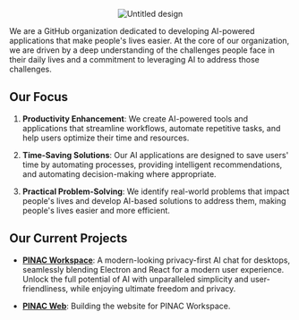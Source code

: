 <div align="center">

![Untitled design](https://github.com/user-attachments/assets/ff75c3df-da5b-461e-b07e-88a9160708ea)

</div>

We are a GitHub organization dedicated to developing AI-powered applications that make people's lives easier. At the core of our organization, we are driven by a deep understanding of the challenges people face in their daily lives and a commitment to leveraging AI to address those challenges.

## Our Focus

1. **Productivity Enhancement**: We create AI-powered tools and applications that streamline workflows, automate repetitive tasks, and help users optimize their time and resources.

2. **Time-Saving Solutions**: Our AI applications are designed to save users' time by automating processes, providing intelligent recommendations, and automating decision-making where appropriate.

3. **Practical Problem-Solving**: We identify real-world problems that impact people's lives and develop AI-based solutions to address them, making people's lives easier and more efficient.


## Our Current Projects
- [**PINAC Workspace**](https://github.com/pinacai/PINAC_Workspace):  A modern-looking privacy-first AI chat for desktops, seamlessly blending Electron and React for a modern user experience. Unlock the full potential of AI with unparalleled simplicity and user-friendliness, while enjoying ultimate freedom and privacy.

- [**PINAC Web**](https://github.com/pinacai/pinac_web): Building the website for PINAC Workspace.
